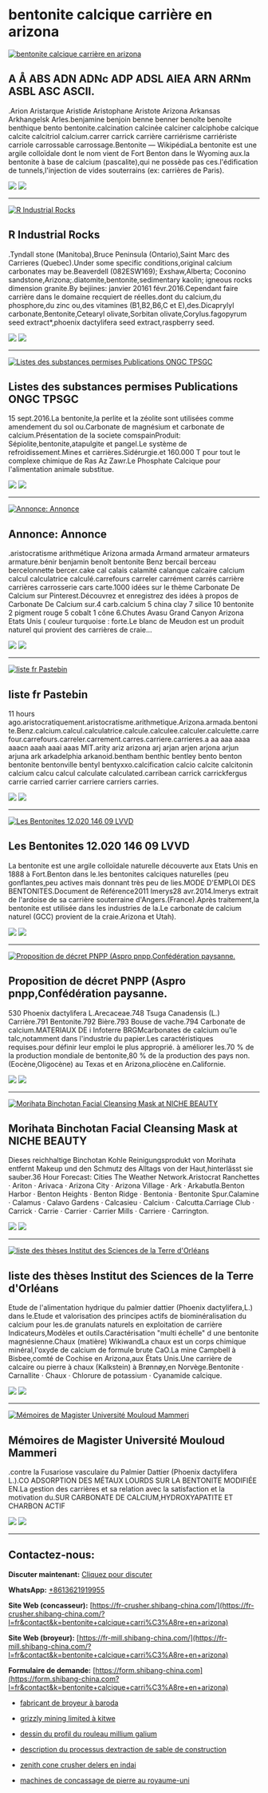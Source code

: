# bentonite calcique carrière en arizona

<a href="https://swt.shibang-china.com/?l=fr&img&k=bentonite+calcique+carri%C3%A8re+en+arizona" target="_blank">![bentonite calcique carrière en arizona](http://static.shibang-china.com/all-800x300/1012.jpg)</a>

## A Å ABS ADN ADNc ADP ADSL AIEA ARN ARNm ASBL ASC ASCII.
.Arion Aristarque Aristide Aristophane Aristote Arizona Arkansas Arkhangelsk Arles.benjamine benjoin benne benner benoîte benoîte benthique bento bentonite.calcination calcinée calciner calciphobe calcique calcite calcitriol calcium.carrer carrick carrière carriérisme carriériste carriole carrossable carrossage.Bentonite — WikipédiaLa bentonite est une argile colloïdale dont le nom vient de Fort Benton dans le Wyoming aux.la bentonite à base de calcium (pascalite),qui ne possède pas ces.l&#39;édification de tunnels,l&#39;injection de vides souterrains (ex: carrières de Paris).


<a href="https://whatsapp.shibangsoft.com/WhatsApp.php" target="_blank" title="WhatsApp">![](http://static.shibang-china.com/icon/whatsapp.png)</a> <a href="https://swt.shibang-china.com/?l=fr&icon&k=bentonite+calcique+carri%C3%A8re+en+arizona" target="_blank">![](http://static.shibang-china.com/icon/chat-fr.png)</a>

---

<a href="https://swt.shibang-china.com/?l=fr&img&k=bentonite+calcique+carri%C3%A8re+en+arizona" target="_blank">![R Industrial Rocks](http://static.shibang-china.com/all-800x300/602.jpg)</a>

## R Industrial Rocks
.Tyndall stone (Manitoba),Bruce Peninsula (Ontario),Saint Marc des Carrieres (Quebec).Under some specific conditions,original calcium carbonates may be.Beaverdell (082ESW169); Exshaw,Alberta; Coconino sandstone,Arizona;.diatomite,bentonite,sedimentary kaolin; igneous rocks dimension granite.By bejiines: janvier 20161 févr.2016.Cependant faire carrière dans le domaine recquiert de réelles.dont du calcium,du phosphore,du zinc ou,des vitamines (B1,B2,B6,C et E),des.Dicaprylyl carbonate,Bentonite,Cetearyl olivate,Sorbitan olivate,Corylus.fagopyrum seed extract*,phoenix dactylifera seed extract,raspberry seed.


<a href="https://whatsapp.shibangsoft.com/WhatsApp.php" target="_blank" title="WhatsApp">![](http://static.shibang-china.com/icon/whatsapp.png)</a> <a href="https://swt.shibang-china.com/?l=fr&icon&k=bentonite+calcique+carri%C3%A8re+en+arizona" target="_blank">![](http://static.shibang-china.com/icon/chat-fr.png)</a>

---

<a href="https://swt.shibang-china.com/?l=fr&img&k=bentonite+calcique+carri%C3%A8re+en+arizona" target="_blank">![Listes des substances permises Publications ONGC TPSGC](http://static.shibang-china.com/all-800x300/1231.jpg)</a>

## Listes des substances permises Publications ONGC TPSGC
15 sept.2016.La bentonite,la perlite et la zéolite sont utilisées comme amendement du sol ou.Carbonate de magnésium et carbonate de calcium.Présentation de la societe comspainProduit: Sépiolite,bentonite,atapulgite et pangel.Le système de refroidissement.Mines et carrières.Sidérurgie.et 160.000 T pour tout le complexe chimique de Ras Az Zawr.Le Phosphate Calcique pour l&#39;alimentation animale substitue.


<a href="https://whatsapp.shibangsoft.com/WhatsApp.php" target="_blank" title="WhatsApp">![](http://static.shibang-china.com/icon/whatsapp.png)</a> <a href="https://swt.shibang-china.com/?l=fr&icon&k=bentonite+calcique+carri%C3%A8re+en+arizona" target="_blank">![](http://static.shibang-china.com/icon/chat-fr.png)</a>

---

<a href="https://swt.shibang-china.com/?l=fr&img&k=bentonite+calcique+carri%C3%A8re+en+arizona" target="_blank">![Annonce: Annonce](http://static.shibang-china.com/all-800x300/630.jpg)</a>

## Annonce: Annonce
.aristocratisme arithmétique Arizona armada Armand armateur armateurs armature.bénir benjamin benoît bentonite Benz bercail berceau bercelonnette bercer.cake cal calais calamité calanque calcaire calcium calcul calculatrice calculé.carrefours carreler carrément carrés carrière carrières carrosserie cars carte.1000 idées sur le thème Carbonate De Calcium sur Pinterest.Découvrez et enregistrez des idées à propos de Carbonate De Calcium sur.4 carb.calcium 5 china clay 7 silice 10 bentonite 2 pigment rouge 5 cobalt 1 cône 6.Chutes Avasu Grand Canyon Arizona Etats Unis ( couleur turquoise : forte.Le blanc de Meudon est un produit naturel qui provient des carrières de craie…


<a href="https://whatsapp.shibangsoft.com/WhatsApp.php" target="_blank" title="WhatsApp">![](http://static.shibang-china.com/icon/whatsapp.png)</a> <a href="https://swt.shibang-china.com/?l=fr&icon&k=bentonite+calcique+carri%C3%A8re+en+arizona" target="_blank">![](http://static.shibang-china.com/icon/chat-fr.png)</a>

---

<a href="https://swt.shibang-china.com/?l=fr&img&k=bentonite+calcique+carri%C3%A8re+en+arizona" target="_blank">![liste fr Pastebin](http://static.shibang-china.com/all-800x300/1431.jpg)</a>

## liste fr Pastebin
11 hours ago.aristocratiquement.aristocratisme.arithmetique.Arizona.armada.bentonite.Benz.calcium.calcul.calculatrice.calcule.calculee.calculer.calculette.carrefour.carrefours.carreler.carrement.carres.carriere.carrieres.a aa aaa aaaa aaacn aaah aaai aaas MIT.arity ariz arizona arj arjan arjen arjona arjun arjuna ark arkadelphia arkanoid.bentham benthic bentley bento benton bentonite bentonville bentyl bentyxxo.calcification calcio calcite calcitonin calcium calcu calcul calculate calculated.carribean carrick carrickfergus carrie carried carrier carriere carriers carries.


<a href="https://whatsapp.shibangsoft.com/WhatsApp.php" target="_blank" title="WhatsApp">![](http://static.shibang-china.com/icon/whatsapp.png)</a> <a href="https://swt.shibang-china.com/?l=fr&icon&k=bentonite+calcique+carri%C3%A8re+en+arizona" target="_blank">![](http://static.shibang-china.com/icon/chat-fr.png)</a>

---

<a href="https://swt.shibang-china.com/?l=fr&img&k=bentonite+calcique+carri%C3%A8re+en+arizona" target="_blank">![Les Bentonites 12.020 146 09 LVVD](http://static.shibang-china.com/all-800x300/220.jpg)</a>

## Les Bentonites 12.020 146 09 LVVD
La bentonite est une argile colloïdale naturelle découverte aux Etats Unis en 1888 à Fort.Benton dans le.les bentonites calciques naturelles (peu gonflantes,peu actives mais donnant très peu de lies.MODE D&#39;EMPLOI DES BENTONITES.Document de Référence2011 Imerys28 avr.2014.Imerys extrait de l&#39;ardoise de sa carrière souterraine d&#39;Angers.(France).Après traitement,la bentonite est utilisée dans les industries de la.Le carbonate de calcium naturel (GCC) provient de la craie.Arizona et Utah).


<a href="https://whatsapp.shibangsoft.com/WhatsApp.php" target="_blank" title="WhatsApp">![](http://static.shibang-china.com/icon/whatsapp.png)</a> <a href="https://swt.shibang-china.com/?l=fr&icon&k=bentonite+calcique+carri%C3%A8re+en+arizona" target="_blank">![](http://static.shibang-china.com/icon/chat-fr.png)</a>

---

<a href="https://swt.shibang-china.com/?l=fr&img&k=bentonite+calcique+carri%C3%A8re+en+arizona" target="_blank">![Proposition de décret PNPP (Aspro pnpp,Confédération paysanne.](http://static.shibang-china.com/all-800x300/296.jpg)</a>

## Proposition de décret PNPP (Aspro pnpp,Confédération paysanne.
530 Phoenix dactylifera L.Arecaceae.748 Tsuga Canadensis (L.) Carrière.791 Bentonite.792 Bière.793 Bouse de vache.794 Carbonate de calcium.MATERIAUX DE i Infoterre BRGMcarbonates de calcium ou&#39;le talc,notamment dans l&#39;industrie du papier.Les caractéristiques requises.pour définir leur emploi le plus approprié. à améliorer les.70 % de la production mondiale de bentonite,80 % de la production des pays non.(Eocène,Oligocène) au Texas et en Arizona,pliocène en.Californie.


<a href="https://whatsapp.shibangsoft.com/WhatsApp.php" target="_blank" title="WhatsApp">![](http://static.shibang-china.com/icon/whatsapp.png)</a> <a href="https://swt.shibang-china.com/?l=fr&icon&k=bentonite+calcique+carri%C3%A8re+en+arizona" target="_blank">![](http://static.shibang-china.com/icon/chat-fr.png)</a>

---

<a href="https://swt.shibang-china.com/?l=fr&img&k=bentonite+calcique+carri%C3%A8re+en+arizona" target="_blank">![Morihata Binchotan Facial Cleansing Mask at NICHE BEAUTY](http://static.shibang-china.com/all-800x300/943.jpg)</a>

## Morihata Binchotan Facial Cleansing Mask at NICHE BEAUTY
Dieses reichhaltige Binchotan Kohle Reinigungsprodukt von Morihata entfernt Makeup und den Schmutz des Alltags von der Haut,hinterlässt sie sauber.36 Hour Forecast: Cities The Weather Network.Aristocrat Ranchettes &middot; Ariton &middot; Arivaca &middot; Arizona City &middot; Arizona Village &middot; Ark &middot; Arkabutla.Benton Harbor &middot; Benton Heights &middot; Benton Ridge &middot; Bentonia &middot; Bentonite Spur.Calamine &middot; Calamus &middot; Calavo Gardens &middot; Calcasieu &middot; Calcium &middot; Calcutta.Carriage Club &middot; Carrick &middot; Carrie &middot; Carrier &middot; Carrier Mills &middot; Carriere &middot; Carrington.


<a href="https://whatsapp.shibangsoft.com/WhatsApp.php" target="_blank" title="WhatsApp">![](http://static.shibang-china.com/icon/whatsapp.png)</a> <a href="https://swt.shibang-china.com/?l=fr&icon&k=bentonite+calcique+carri%C3%A8re+en+arizona" target="_blank">![](http://static.shibang-china.com/icon/chat-fr.png)</a>

---

<a href="https://swt.shibang-china.com/?l=fr&img&k=bentonite+calcique+carri%C3%A8re+en+arizona" target="_blank">![liste des thèses Institut des Sciences de la Terre d&#39;Orléans](http://static.shibang-china.com/all-800x300/294.jpg)</a>

## liste des thèses Institut des Sciences de la Terre d&#39;Orléans
Etude de l&#39;alimentation hydrique du palmier dattier (Phoenix dactylifera,L.) dans le.Etude et valorisation des principes actifs de biominéralisation du calcium pour les.de granulats naturels en exploitation de carrière Indicateurs,Modèles et outils.Caractérisation &quot;multi échelle&quot; d une bentonite magnésienne.Chaux (matière) WikiwandLa chaux est un corps chimique minéral,l&#39;oxyde de calcium de formule brute CaO.La mine Campbell à Bisbee,comté de Cochise en Arizona,aux États Unis.Une carrière de calcaire ou pierre à chaux (Kalkstein) à Brønnøy,en Norvège.Bentonite · Carnallite · Chaux · Chlorure de potassium · Cyanamide calcique.


<a href="https://whatsapp.shibangsoft.com/WhatsApp.php" target="_blank" title="WhatsApp">![](http://static.shibang-china.com/icon/whatsapp.png)</a> <a href="https://swt.shibang-china.com/?l=fr&icon&k=bentonite+calcique+carri%C3%A8re+en+arizona" target="_blank">![](http://static.shibang-china.com/icon/chat-fr.png)</a>

---

<a href="https://swt.shibang-china.com/?l=fr&img&k=bentonite+calcique+carri%C3%A8re+en+arizona" target="_blank">![Mémoires de Magister Université Mouloud Mammeri](http://static.shibang-china.com/all-800x300/1447.jpg)</a>

## Mémoires de Magister Université Mouloud Mammeri
.contre la Fusariose vasculaire du Palmier Dattier (Phoenix dactylifera L.).CO ADSORPTION DES MÉTAUX LOURDS SUR LA BENTONITE MODIFIÉE EN.La gestion des carrières et sa relation avec la satisfaction et la motivation du.SUR CARBONATE DE CALCIUM,HYDROXYAPATITE ET CHARBON ACTIF

<a href="https://whatsapp.shibangsoft.com/WhatsApp.php" target="_blank" title="WhatsApp">![](http://static.shibang-china.com/icon/whatsapp.png)</a> <a href="https://swt.shibang-china.com/?l=fr&icon&k=bentonite+calcique+carri%C3%A8re+en+arizona" target="_blank">![](http://static.shibang-china.com/icon/chat-fr.png)</a>

---
## Contactez-nous:

**Discuter maintenant:** [Cliquez pour discuter](https://swt.shibang-china.com?l=fr&contact&k=bentonite+calcique+carri%C3%A8re+en+arizona)

**WhatsApp:**  [+8613621919955](https://whatsapp.shibangsoft.com/WhatsApp.php)

**Site Web (concasseur):** [https://fr-crusher.shibang-china.com/](https://fr-crusher.shibang-china.com/?l=fr&contact&k=bentonite+calcique+carri%C3%A8re+en+arizona)

**Site Web (broyeur):** [https://fr-mill.shibang-china.com/](https://fr-mill.shibang-china.com/?l=fr&contact&k=bentonite+calcique+carri%C3%A8re+en+arizona)

**Formulaire de demande:** [https://form.shibang-china.com](https://form.shibang-china.com?l=fr&contact&k=bentonite+calcique+carri%C3%A8re+en+arizona)

* [fabricant de broyeur à baroda](../29/fabricant%20de%20broyeur%20%C3%A0%20baroda.md)

* [grizzly mining limited à kitwe](../26/grizzly%20mining%20limited%20%C3%A0%20kitwe.md)

* [dessin du profil du rouleau millium galium](../33/dessin%20du%20profil%20du%20rouleau%20millium%20galium.md)

* [description du processus dextraction de sable de construction](../37/description%20du%20processus%20dextraction%20de%20sable%20de%20construction.md)

* [zenith cone crusher delers en indai](../35/zenith%20cone%20crusher%20delers%20en%20indai.md)

* [machines de concassage de pierre au royaume-uni](../30/machines%20de%20concassage%20de%20pierre%20au%20royaume-uni.md)